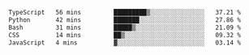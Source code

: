 <!--START_SECTION:waka-->

```txt
TypeScript   56 mins         █████████▒░░░░░░░░░░░░░░░   37.21 %
Python       42 mins         ███████░░░░░░░░░░░░░░░░░░   27.86 %
Bash         31 mins         █████▒░░░░░░░░░░░░░░░░░░░   21.09 %
CSS          14 mins         ██▒░░░░░░░░░░░░░░░░░░░░░░   09.32 %
JavaScript   4 mins          ▓░░░░░░░░░░░░░░░░░░░░░░░░   03.14 %
```

<!--END_SECTION:waka--> 
 
